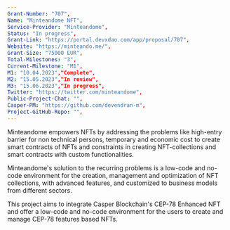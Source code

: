 ```yaml
---
Grant-Number: "707",
Name: "Minteandome NFT",
Service-Provider: "Minteandome",
Status: "In progress",
Grant-Link: "https://portal.devxdao.com/app/proposal/707",
Website: "https://minteando.me/",
Grant-Size: "75000 EUR",
Total-Milestones: "3",
Current-Milestone: "M1",
M1: "10.04.2023","Complete",
M2: "15.05.2023","In review",
M3: "15.06.2023","In progress",
Twitter: "https://twitter.com/minteandome",
Public-Project-Chat: "",
Casper-PM: "https://github.com/devendran-m",
Project-GitHub-Repo: "",
---
```

<!--lang:en--> 
Minteandome empowers NFTs by addressing the problems like high-entry barrier for non technical persons, temporary and economic cost to create smart contracts of NFTs and constraints in creating NFT-collections and smart contracts with custom functionalities.

Minteandome's solution to the recurring problems is a low-code and no-code environment for the creation, management and optimization of NFT collections, with advanced features, and customized to business models from different sectors.

This project aims to integrate Casper Blockchain's CEP-78 Enhanced NFT and offer a low-code and no-code environment for the users to create and manage CEP-78 features based NFTs.
<!--lang:es--] 
Minteandome empodera a los NFT al abordar problemas como la barrera de entrada alta para personas no técnicas, el costo temporal y económico para crear contratos inteligentes de NFT y las limitaciones en la creación de colecciones de NFT y contratos inteligentes con funcionalidades personalizadas. 

La solución de Minteandome a los problemas recurrentes es un bajo -entorno de código y no código para la creación, gestión y optimización de colecciones NFT, con funciones avanzadas y personalizado para modelos de negocio de diferentes sectores. 

Este proyecto tiene como objetivo integrar el NFT mejorado CEP-78 de Casper Blockchain y ofrecer un código bajo y Entorno sin código para que los usuarios creen y administren NFT basados ​​en características de CEP-78. 
<!--lang:de--] 
Minteandome stärkt NFTs, indem es Probleme wie hohe Eintrittsbarrieren für technisch nicht versierte Personen, temporäre und wirtschaftliche Kosten für die Erstellung intelligenter NFT-Verträge und Einschränkungen bei der Erstellung von NFT-Sammlungen und intelligenten Verträgen mit benutzerdefinierten Funktionen angeht. 

Minteandomes Lösung für die wiederkehrenden Probleme ist niedrig -Code- und No-Code-Umgebung für die Erstellung, Verwaltung und Optimierung von NFT-Sammlungen, mit erweiterten Funktionen und angepasst an Geschäftsmodelle aus verschiedenen Sektoren. 

Dieses Projekt zielt darauf ab, den CEP-78 Enhanced NFT von Casper Blockchain zu integrieren und eine Low-Code- und No-Code-Umgebung für Benutzer zum Erstellen und Verwalten von NFTs auf Basis von CEP-78-Funktionen.
<!--lang:fr--] 
Minteandome habilite les NFT en résolvant les problèmes tels que la barrière d'entrée élevée pour les personnes non techniques, le coût temporaire et économique pour créer des contrats intelligents de NFT et les contraintes dans la création de collections NFT et de contrats intelligents avec des fonctionnalités personnalisées. 

La solution de Minteandome aux problèmes récurrents est un faible -environnement codé et no-code pour la création, la gestion et l'optimisation des collections NFT, avec des fonctionnalités avancées et adaptées aux modèles commerciaux de différents secteurs.

Ce projet vise à intégrer le CEP-78 Enhanced NFT de Casper Blockchain et à offrir un low-code et environnement sans code permettant aux utilisateurs de créer et de gérer des NFT basés sur les fonctionnalités CEP-78.
<!--lang:pl--] 
Minteandome wzmacnia NFT, rozwiązując problemy, takie jak wysoka bariera wejścia dla osób nietechnicznych, tymczasowe i ekonomiczne koszty tworzenia inteligentnych kontraktów NFT oraz ograniczenia w tworzeniu kolekcji NFT i inteligentnych kontraktów z niestandardowymi funkcjami. 

Rozwiązanie Minteandome dla powtarzających się problemów jest niskie -kodowane i niekodowane środowisko do tworzenia, zarządzania i optymalizacji kolekcji NFT, z zaawansowanymi funkcjami i dostosowanymi do modeli biznesowych z różnych sektorów. 

Ten projekt ma na celu integrację CEP-78 Enhanced NFT firmy Casper Blockchain i zaoferowanie niskokodowego i środowisko bez kodu dla użytkowników do tworzenia NFT opartych na funkcjach CEP-78 i zarządzania nimi.
<!--lang:uk--] 
Minteandome розширює можливості NFT, вирішуючи такі проблеми, як високий бар’єр входу для нетехнічних спеціалістів, тимчасові та економічні витрати на створення смарт-контрактів NFT і обмеження у створенні NFT-колекцій і смарт-контрактів із спеціальними функціями. 

Рішення Minteandome для повторюваних проблем є низьким. -кодове та безкодове середовище для створення, керування й оптимізації колекцій NFT із розширеними функціями та адаптованим до бізнес-моделей із різних секторів. 

Цей проект має на меті інтегрувати CEP-78 Enhanced NFT від Casper Blockchain і запропонувати низький код і середовище без коду для створення та керування NFT на основі функцій CEP-78
[!--lang:*-->  
